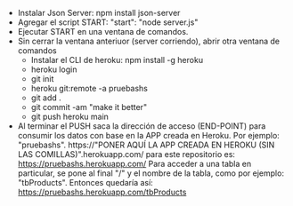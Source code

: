 + Instalar Json Server: npm install json-server
+ Agregar el script START: "start": "node server.js"
+ Ejecutar START en una ventana de comandos.
+ Sin cerrar la ventana anteriuor (server corriendo), abrir otra ventana de comandos
   - Instalar el CLI de heroku: npm install -g heroku
   - heroku login
   - git init
   - heroku git:remote -a pruebashs
   - git add .
   - git commit -am "make it better"
   - git push heroku main
+ Al terminar el PUSH saca la dirección de acceso (END-POINT) para consumir los datos con base en la APP creada en Heroku. Por ejemplo: "pruebashs".
   https://"PONER AQUÍ LA APP CREADA EN HEROKU (SIN LAS COMILLAS)".herokuapp.com/
   para este repositorio es: https://pruebashs.herokuapp.com/ 
   Para acceder a una tabla en particular, se pone al final "/" y el nombre de la tabla, como por ejemplo: "tbProducts". Entonces quedaría así:
   https://pruebashs.herokuapp.com/tbProducts





